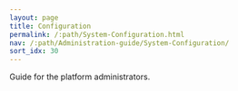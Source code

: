 ```yaml
---
layout: page
title: Configuration
permalink: /:path/System-Configuration.html
nav: /:path/Administration-guide/System-Configuration/
sort_idx: 30
---
```


Guide for the platform administrators.